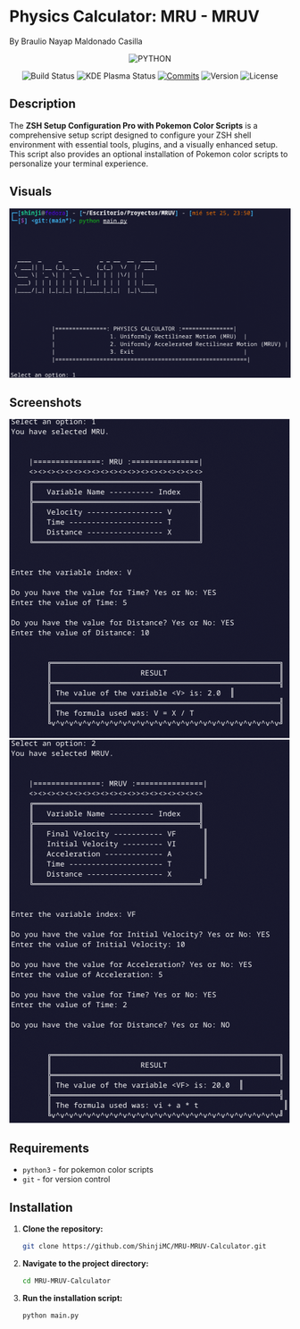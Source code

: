 # Physics Calculator: MRU - MRUV

By Braulio Nayap Maldonado Casilla

<div align="center">
  
  ![PYTHON](https://img.shields.io/badge/Python-121011.svg?style=for-the-badge&logo=python&logoColor=white)

![Build Status](https://img.shields.io/badge/build-passing-77dd77)
![KDE Plasma Status](https://img.shields.io/badge/KDE-passing-77dd77)
[![Commits](https://badgen.net/github/commits/ShinjiMC/MRU-MRUV-Calculator/main)]()
![Version](https://img.shields.io/badge/version-1.0.0-b39eb5)
![License](https://img.shields.io/badge/license-MIT-cfcfc4)

</div>

## Description

The **ZSH Setup Configuration Pro with Pokemon Color Scripts** is a comprehensive setup script designed to configure your ZSH shell environment with essential tools, plugins, and a visually enhanced setup. This script also provides an optional installation of Pokemon color scripts to personalize your terminal experience.

## Visuals

![screenshot](./docs/menu.png)

## Screenshots

![screenshot](./docs/MRU_Example.png)
![screenshot](./docs/MRUV_Example.png)

## Requirements

- `python3` - for pokemon color scripts
- `git` - for version control

## Installation

1. **Clone the repository:**

   ```bash
   git clone https://github.com/ShinjiMC/MRU-MRUV-Calculator.git
   ```

2. **Navigate to the project directory:**

   ```bash
   cd MRU-MRUV-Calculator
   ```

3. **Run the installation script:**

   ```bash
   python main.py
   ```
